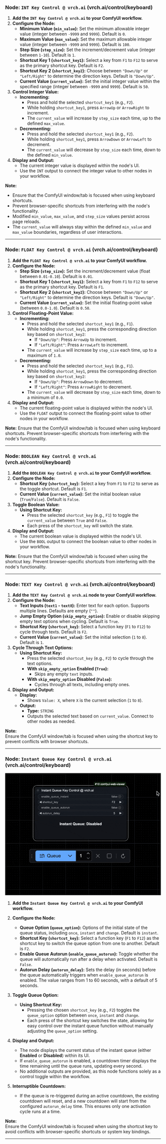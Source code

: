 ### Node: `INT Key Control @ vrch.ai` (vrch.ai/control/keyboard)

1. **Add the `INT Key Control @ vrch.ai` to your ComfyUI workflow.**
2. **Configure the Node:**
   - **Minimum Value (`min_value`):** Set the minimum allowable integer value (integer between `-9999` and `9999`). Default is `0`.
   - **Maximum Value (`max_value`):** Set the maximum allowable integer value (integer between `-9999` and `9999`). Default is `100`.
   - **Step Size (`step_size`):** Set the increment/decrement value (integer between `1-10`). Default is `1`.
   - **Shortcut Key 1 (`shortcut_key1`):** Select a key from `F1` to `F12` to serve as the primary shortcut key. Default is `F2`.
   - **Shortcut Key 2 (`shortcut_key2`):** Choose between `"Down/Up"` or `"Left/Right"` to determine the direction keys. Default is `"Down/Up"`.
   - **Current Value (`current_value`):** Set the initial integer value within the specified range (integer between `-9999` and `9999`). Default is `50`.
3. **Control Integer Value:**
   - **Incrementing:**
     - Press and hold the selected `shortcut_key1` (e.g., `F2`).
     - While holding `shortcut_key1`, press `ArrowUp` or `ArrowRight` to increment.
     - The `current_value` will increase by `step_size` each time, up to the defined `max_value`.
   - **Decrementing:**
     - Press and hold the selected `shortcut_key1` (e.g., `F2`).
     - While holding `shortcut_key1`, press `ArrowDown` or `ArrowLeft` to decrement.
     - The `current_value` will decrease by `step_size` each time, down to the defined `min_value`.
4. **Display and Output:**
   - The current integer value is displayed within the node's UI.
   - Use the `INT` output to connect the integer value to other nodes in your workflow.

**Note:** 
- Ensure that the ComfyUI window/tab is focused when using keyboard shortcuts.
- Prevent browser-specific shortcuts from interfering with the node's functionality.
- Modified `min_value`, `max_value`, and `step_size` values persist across page reloads.
- The `current_value` will always stay within the defined `min_value` and `max_value` boundaries, regardless of user interactions.

---

### Node: `FLOAT Key Control @ vrch.ai` (vrch.ai/control/keyboard)

1. **Add the `FLOAT Key Control @ vrch.ai` to your ComfyUI workflow.**
2. **Configure the Node:**
   - **Step Size (`step_size`):** Set the increment/decrement value (float between `0.01-0.10`). Default is `0.01`.
   - **Shortcut Key 1 (`shortcut_key1`):** Select a key from `F1` to `F12` to serve as the primary shortcut key. Default is `F1`.
   - **Shortcut Key 2 (`shortcut_key2`):** Choose between `"Down/Up"` or `"Left/Right"` to determine the direction keys. Default is `"Down/Up"`.
   - **Current Value (`current_value`):** Set the initial floating-point value (between `0.0-1.0`). Default is `0.50`.
3. **Control Floating-Point Value:**
   - **Incrementing:**
     - Press and hold the selected `shortcut_key1` (e.g., `F1`).
     - While holding `shortcut_key1`, press the corresponding direction key based on `shortcut_key2`:
       - If `"Down/Up"`: Press `ArrowUp` to increment.
       - If `"Left/Right"`: Press `ArrowLeft` to increment.
     - The `current_value` will increase by `step_size` each time, up to a maximum of `1.0`.
   - **Decrementing:**
     - Press and hold the selected `shortcut_key1` (e.g., `F1`).
     - While holding `shortcut_key1`, press the corresponding direction key based on `shortcut_key2`:
       - If `"Down/Up"`: Press `ArrowDown` to decrement.
       - If `"Left/Right"`: Press `ArrowRight` to decrement.
     - The `current_value` will decrease by `step_size` each time, down to a minimum of `0.0`.
4. **Display and Output:**
   - The current floating-point value is displayed within the node's UI.
   - Use the `FLOAT` output to connect the floating-point value to other nodes in your workflow.

**Note:** Ensure that the ComfyUI window/tab is focused when using keyboard shortcuts. Prevent browser-specific shortcuts from interfering with the node's functionality.

---

### Node: `BOOLEAN Key Control @ vrch.ai` (vrch.ai/control/keyboard)

1. **Add the `BOOLEAN Key Control @ vrch.ai` to your ComfyUI workflow.**
2. **Configure the Node:**
   - **Shortcut Key (`shortcut_key`):** Select a key from `F1` to `F12` to serve as the toggle shortcut. Default is `F1`.
   - **Current Value (`current_value`):** Set the initial boolean value (`True`/`False`). Default is `False`.
3. **Toggle Boolean Value:**
   - **Using Shortcut Key:**
     - Press the selected `shortcut_key` (e.g., `F1`) to toggle the `current_value` between `True` and `False`.
     - Each press of the `shortcut_key` will switch the state.
4. **Display and Output:**
   - The current boolean value is displayed within the node's UI.
   - Use the `BOOL` output to connect the boolean value to other nodes in your workflow.

**Note:** Ensure that the ComfyUI window/tab is focused when using the shortcut key. Prevent browser-specific shortcuts from interfering with the node's functionality.

---

### Node: `TEXT Key Control @ vrch.ai` (vrch.ai/control/keyboard)

1. **Add the `TEXT Key Control @ vrch.ai` node to your ComfyUI workflow.**
2. **Configure the Node:**
   - **Text Inputs (`text1` - `text8`):** Enter text for each option. Supports multiple lines. Defaults are empty (`""`).
   - **Jump Empty Option (`skip_empty_option`):** Enable or disable skipping empty text options when cycling. Default is `True`.
   - **Shortcut Key (`shortcut_key`):** Select a function key (`F1` to `F12`) to cycle through texts. Default is `F2`.
   - **Current Value (`current_value`):** Set the initial selection (`1` to `8`). Default is `1`.
3. **Cycle Through Text Options:**
   - **Using Shortcut Key:**
     - Press the selected `shortcut_key` (e.g., `F2`) to cycle through the text options.
     - **With `skip_empty_option` Enabled (`True`):**
       - Skips any empty `text` inputs.
     - **With `skip_empty_option` Disabled (`False`):**
       - Cycles through all texts, including empty ones.
4. **Display and Output:**
   - **Display:**
     - Shows `Value: X`, where `X` is the current selection (`1` to `8`).
   - **Output:**
     - **Type:** `STRING`
     - Outputs the selected text based on `current_value`. Connect to other nodes as needed.

**Note:**  
Ensure the ComfyUI window/tab is focused when using the shortcut key to prevent conflicts with browser shortcuts.

----

### Node: `Instant Queue Key Control @ vrch.ai` (vrch.ai/control/keyboard)

![Example of Instant Queue Key Control](../assets/images/example_002_instant_queue_key_control.gif)

1. **Add the `Instant Queue Key Control @ vrch.ai` to your ComfyUI workflow.**

2. **Configure the Node:**
   - **Queue Option (`queue_option`):** Options of the initial state of the queue status, including `once`, `instant` and `change`. Default is `instant`.
   - **Shortcut Key (`shortcut_key`):** Select a function key (`F1` to `F12`) as the shortcut key to switch the queue option from one to another. Default is `F2`.
   - **Enable Queue Autorun (`enable_queue_autorun`):** Toggle whether the queue will automatically run after a delay when activated. Default is `False`.
   - **Autorun Delay (`autorun_delay`):** Sets the delay (in seconds) before the queue automatically triggers when `enable_queue_autorun` is enabled. The value ranges from 1 to 60 seconds, with a default of 5 seconds.

3. **Toggle Queue Option:**
   - **Using Shortcut Key:**
     - Pressing the chosen `shortcut_key` (e.g., `F2`) toggles the `queue_option` option between `once`, `instant` and `change`.
     - Each press of the shortcut key switches the state, allowing for easy control over the instant queue function without manually adjusting the `queue_option` setting.

4. **Display and Output:**
   - The node displays the current status of the instant queue (either **Enabled** or **Disabled**) within its UI.
   - If `enable_queue_autorun` is enabled, a countdown timer displays the time remaining until the queue runs, updating every second.
   - No additional outputs are provided, as this node functions solely as a control toggle within the workflow.

5. **Interruptible Countdown:**
   - If the queue is re-triggered during an active countdown, the existing countdown will reset, and a new countdown will start from the configured `autorun_delay` time. This ensures only one activation cycle runs at a time.

**Note:**  
Ensure the ComfyUI window/tab is focused when using the shortcut key to avoid conflicts with browser-specific shortcuts or system key bindings.

--- 
